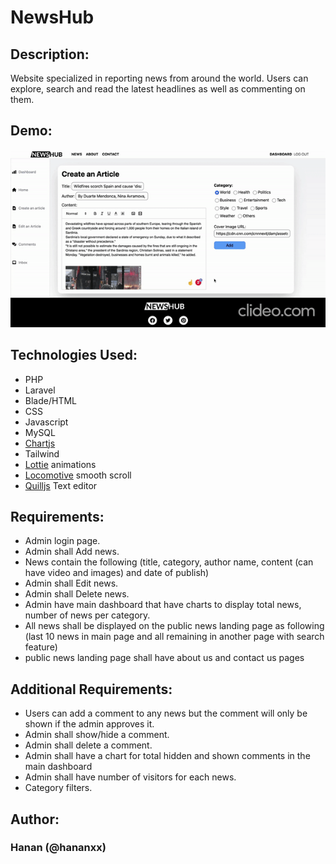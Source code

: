 # NewsHub
## Description:
Website specialized in reporting news from around the world. Users can explore, search and read the latest headlines as well as commenting on them.
## Demo: 
![dmeo gif](https://github.com/Hananxx/News-task/blob/main/demo-gif.gif)
## Technologies Used:
- PHP
- Laravel
- Blade/HTML
- CSS
- Javascript
- MySQL
- [Chartjs](https://www.chartjs.org/)
- Tailwind
- [Lottie](https://lottiefiles.com/) animations
- [Locomotive](https://github.com/locomotivemtl/locomotive-scroll) smooth scroll
- [Quilljs](https://quilljs.com/) Text editor

## Requirements:
- Admin login page.
- Admin shall Add news.
 - News contain the following (title, category, author name, content (can have video and images) and date of publish)
- Admin shall Edit news.
- Admin shall Delete news.
- Admin have main dashboard that have charts to display total news,
number of news per category.
- All news shall be displayed on the public news landing page as following
(last 10 news in main page and all remaining in another page with search
feature)
- public news landing page shall have about us and contact us pages
## Additional Requirements:
- Users can add a comment to any news but the comment will only be shown if the admin approves it.
- Admin shall show/hide a comment.
- Admin shall delete a comment.
- Admin shall have a chart for total hidden and shown comments in the
main dashboard
- Admin shall have number of visitors for each news.
- Category filters.

## Author:
### Hanan (@hananxx)